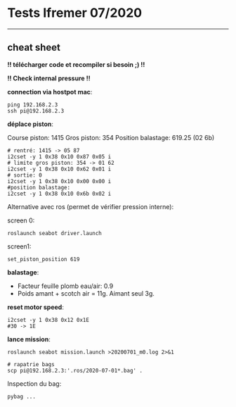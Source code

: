 # Tests Ifremer 07/2020

--- 

## cheat sheet

**!! télécharger code et recompiler si besoin ;) !!**

**!! Check internal pressure !!**

**connection via hostpot mac**:

```
ping 192.168.2.3
ssh pi@192.168.2.3
```

**déplace piston**:

Course piston: 1415
Gros piston: 354
Position balastage: 619.25 (02 6b)

```
# rentré: 1415 -> 05 87
i2cset -y 1 0x38 0x10 0x87 0x05 i
# limite gros piston: 354 -> 01 62
i2cset -y 1 0x38 0x10 0x62 0x01 i
# sortie: 0
i2cset -y 1 0x38 0x10 0x00 0x00 i
#position balastage:
i2cset -y 1 0x38 0x10 0x6b 0x02 i
```

Alternative avec ros (permet de vérifier pression interne):

screen 0:
```
roslaunch seabot driver.launch
```

screen1:
```
set_piston_position 619
```

**balastage**:

- Facteur feuille plomb eau/air: 0.9
- Poids amant + scotch air = 11g. Aimant seul 3g.

**reset motor speed**:

```
i2cset -y 1 0x38 0x12 0x1E
#30 -> 1E
```

**lance mission**:

```
roslaunch seabot mission.launch >20200701_m0.log 2>&1
```


```
# rapatrie bags
scp pi@192.168.2.3:'.ros/2020-07-01*.bag' .
```

Inspection du bag:

```
pybag ...
```
